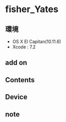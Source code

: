 # fisher_Yates #

## 環境 ##
*	OS X El Capitan(10.11.6)
*	Xcode : 7.2

## add on ##

## Contents ##


## Device ##


## note ##






